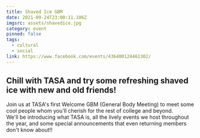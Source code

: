 ```yaml
---
title: Shaved Ice GBM
date: 2021-09-24T23:00:11.106Z
imgsrc: assets/shavedice.jpg
category: event
pinned: false
tags:
  - cultural
  - social
link: https://www.facebook.com/events/436400124461302/
---
```

Chill with TASA and try some refreshing shaved ice with new and old friends!
--- 
Join us at TASA's first Welcome GBM (General Body Meeting) to meet some cool people whom you'll cherish for the rest of college and beyond.\
We'll be introducing what TASA is, all the lively events we host throughout the year, and some special announcements that even returning members don't know about!!